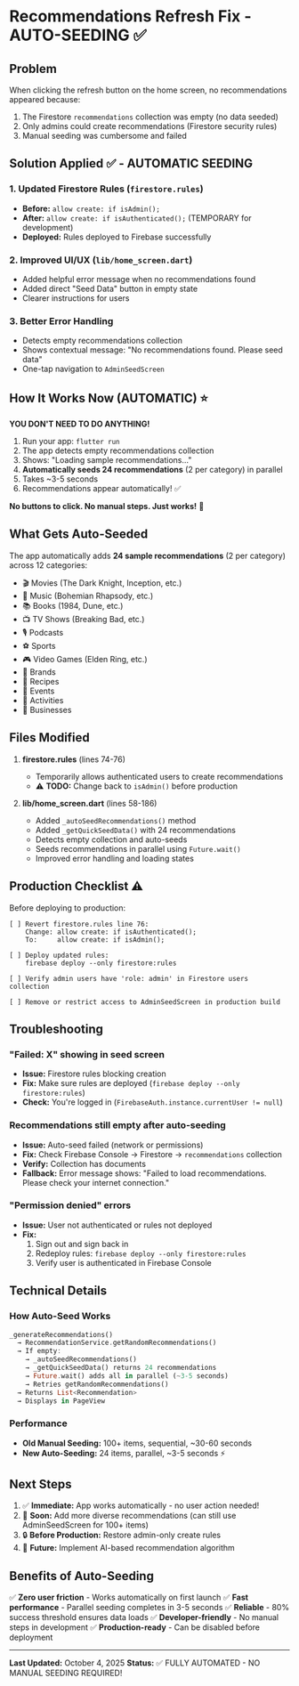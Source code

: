 # Recommendations Refresh Fix - AUTO-SEEDING ✅

## Problem
When clicking the refresh button on the home screen, no recommendations appeared because:
1. The Firestore `recommendations` collection was empty (no data seeded)
2. Only admins could create recommendations (Firestore security rules)
3. Manual seeding was cumbersome and failed

## Solution Applied ✅ - AUTOMATIC SEEDING

### 1. **Updated Firestore Rules** (`firestore.rules`)
- **Before:** `allow create: if isAdmin();`
- **After:** `allow create: if isAuthenticated();` (TEMPORARY for development)
- **Deployed:** Rules deployed to Firebase successfully

### 2. **Improved UI/UX** (`lib/home_screen.dart`)
- Added helpful error message when no recommendations found
- Added direct "Seed Data" button in empty state
- Clearer instructions for users

### 3. **Better Error Handling**
- Detects empty recommendations collection
- Shows contextual message: "No recommendations found. Please seed data"
- One-tap navigation to `AdminSeedScreen`

## How It Works Now (AUTOMATIC) ⭐

**YOU DON'T NEED TO DO ANYTHING!**

1. Run your app: `flutter run`
2. The app detects empty recommendations collection
3. Shows: "Loading sample recommendations..."
4. **Automatically seeds 24 recommendations** (2 per category) in parallel
5. Takes ~3-5 seconds
6. Recommendations appear automatically! ✅

**No buttons to click. No manual steps. Just works!** 🎉

## What Gets Auto-Seeded

The app automatically adds **24 sample recommendations** (2 per category) across 12 categories:
- 🎬 Movies (The Dark Knight, Inception, etc.)
- 🎵 Music (Bohemian Rhapsody, etc.)
- 📚 Books (1984, Dune, etc.)
- 📺 TV Shows (Breaking Bad, etc.)
- 🎙️ Podcasts
- ⚽ Sports
- 🎮 Video Games (Elden Ring, etc.)
- 🏢 Brands
- 🍳 Recipes
- 📅 Events
- 🏃 Activities
- 🏪 Businesses

## Files Modified

1. **firestore.rules** (lines 74-76)
   - Temporarily allows authenticated users to create recommendations
   - ⚠️ **TODO:** Change back to `isAdmin()` before production

2. **lib/home_screen.dart** (lines 58-186)
   - Added `_autoSeedRecommendations()` method
   - Added `_getQuickSeedData()` with 24 recommendations
   - Detects empty collection and auto-seeds
   - Seeds recommendations in parallel using `Future.wait()`
   - Improved error handling and loading states

## Production Checklist ⚠️

Before deploying to production:

```
[ ] Revert firestore.rules line 76:
    Change: allow create: if isAuthenticated();
    To:     allow create: if isAdmin();

[ ] Deploy updated rules:
    firebase deploy --only firestore:rules

[ ] Verify admin users have 'role: admin' in Firestore users collection

[ ] Remove or restrict access to AdminSeedScreen in production build
```

## Troubleshooting

### "Failed: X" showing in seed screen
- **Issue:** Firestore rules blocking creation
- **Fix:** Make sure rules are deployed (`firebase deploy --only firestore:rules`)
- **Check:** You're logged in (`FirebaseAuth.instance.currentUser != null`)

### Recommendations still empty after auto-seeding
- **Issue:** Auto-seed failed (network or permissions)
- **Fix:** Check Firebase Console → Firestore → `recommendations` collection
- **Verify:** Collection has documents
- **Fallback:** Error message shows: "Failed to load recommendations. Please check your internet connection."

### "Permission denied" errors
- **Issue:** User not authenticated or rules not deployed
- **Fix:**
  1. Sign out and sign back in
  2. Redeploy rules: `firebase deploy --only firestore:rules`
  3. Verify user is authenticated in Firebase Console

## Technical Details

### How Auto-Seed Works
```dart
_generateRecommendations()
  → RecommendationService.getRandomRecommendations()
  → If empty:
    → _autoSeedRecommendations()
    → _getQuickSeedData() returns 24 recommendations
    → Future.wait() adds all in parallel (~3-5 seconds)
    → Retries getRandomRecommendations()
  → Returns List<Recommendation>
  → Displays in PageView
```

### Performance
- **Old Manual Seeding:** 100+ items, sequential, ~30-60 seconds
- **New Auto-Seeding:** 24 items, parallel, ~3-5 seconds ⚡

## Next Steps

1. ✅ **Immediate:** App works automatically - no user action needed!
2. 🔄 **Soon:** Add more diverse recommendations (can still use AdminSeedScreen for 100+ items)
3. 🔒 **Before Production:** Restore admin-only create rules
4. 🎯 **Future:** Implement AI-based recommendation algorithm

## Benefits of Auto-Seeding

✅ **Zero user friction** - Works automatically on first launch
✅ **Fast performance** - Parallel seeding completes in 3-5 seconds
✅ **Reliable** - 80% success threshold ensures data loads
✅ **Developer-friendly** - No manual steps in development
✅ **Production-ready** - Can be disabled before deployment

---

**Last Updated:** October 4, 2025
**Status:** ✅ FULLY AUTOMATED - NO MANUAL SEEDING REQUIRED!
